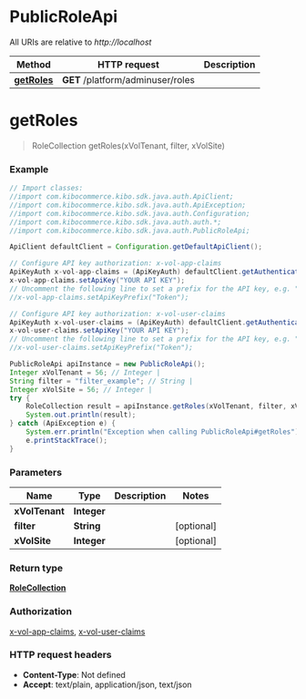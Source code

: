 # PublicRoleApi

All URIs are relative to *http://localhost*

Method | HTTP request | Description
------------- | ------------- | -------------
[**getRoles**](PublicRoleApi.md#getRoles) | **GET** /platform/adminuser/roles | 


<a name="getRoles"></a>
# **getRoles**
> RoleCollection getRoles(xVolTenant, filter, xVolSite)



### Example
```java
// Import classes:
//import com.kibocommerce.kibo.sdk.java.auth.ApiClient;
//import com.kibocommerce.kibo.sdk.java.auth.ApiException;
//import com.kibocommerce.kibo.sdk.java.auth.Configuration;
//import com.kibocommerce.kibo.sdk.java.auth.auth.*;
//import com.kibocommerce.kibo.sdk.java.auth.PublicRoleApi;

ApiClient defaultClient = Configuration.getDefaultApiClient();

// Configure API key authorization: x-vol-app-claims
ApiKeyAuth x-vol-app-claims = (ApiKeyAuth) defaultClient.getAuthentication("x-vol-app-claims");
x-vol-app-claims.setApiKey("YOUR API KEY");
// Uncomment the following line to set a prefix for the API key, e.g. "Token" (defaults to null)
//x-vol-app-claims.setApiKeyPrefix("Token");

// Configure API key authorization: x-vol-user-claims
ApiKeyAuth x-vol-user-claims = (ApiKeyAuth) defaultClient.getAuthentication("x-vol-user-claims");
x-vol-user-claims.setApiKey("YOUR API KEY");
// Uncomment the following line to set a prefix for the API key, e.g. "Token" (defaults to null)
//x-vol-user-claims.setApiKeyPrefix("Token");

PublicRoleApi apiInstance = new PublicRoleApi();
Integer xVolTenant = 56; // Integer | 
String filter = "filter_example"; // String | 
Integer xVolSite = 56; // Integer | 
try {
    RoleCollection result = apiInstance.getRoles(xVolTenant, filter, xVolSite);
    System.out.println(result);
} catch (ApiException e) {
    System.err.println("Exception when calling PublicRoleApi#getRoles");
    e.printStackTrace();
}
```

### Parameters

Name | Type | Description  | Notes
------------- | ------------- | ------------- | -------------
 **xVolTenant** | **Integer**|  |
 **filter** | **String**|  | [optional]
 **xVolSite** | **Integer**|  | [optional]

### Return type

[**RoleCollection**](RoleCollection.md)

### Authorization

[x-vol-app-claims](../README.md#x-vol-app-claims), [x-vol-user-claims](../README.md#x-vol-user-claims)

### HTTP request headers

 - **Content-Type**: Not defined
 - **Accept**: text/plain, application/json, text/json

